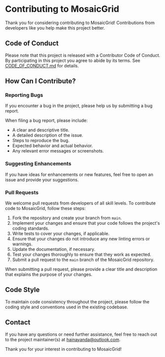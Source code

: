 # Contributing to MosaicGrid

Thank you for considering contributing to MosaicGrid! Contributions from developers like you help make this project better.

## Code of Conduct

Please note that this project is released with a Contributor Code of Conduct. By participating in this project you agree to abide by its terms. See [CODE_OF_CONDUCT.md](CODE_OF_CONDUCT.md) for details.

## How Can I Contribute?

### Reporting Bugs

If you encounter a bug in the project, please help us by submitting a bug report.

When filing a bug report, please include:

- A clear and descriptive title.
- A detailed description of the issue.
- Steps to reproduce the bug.
- Expected behavior and actual behavior.
- Any relevant error messages or screenshots.

### Suggesting Enhancements

If you have ideas for enhancements or new features, feel free to open an issue and provide your suggestions.

### Pull Requests

We welcome pull requests from developers of all skill levels. To contribute code to MosaicGrid, follow these steps:

1. Fork the repository and create your branch from `main`.
2. Implement your changes and ensure that your code follows the project's coding standards.
3. Write tests to cover your changes, if applicable.
4. Ensure that your changes do not introduce any new linting errors or warnings.
5. Update the documentation, if necessary.
6. Test your changes thoroughly to ensure that they work as expected.
7. Submit a pull request to the `main` branch of the MosaicGrid repository.

When submitting a pull request, please provide a clear title and description that explains the purpose of your changes.

## Code Style

To maintain code consistency throughout the project, please follow the coding style and conventions used in the existing codebase.

## Contact

If you have any questions or need further assistance, feel free to reach out to the project maintainer(s) at hainayanda@outlook.com.

Thank you for your interest in contributing to MosaicGrid!

